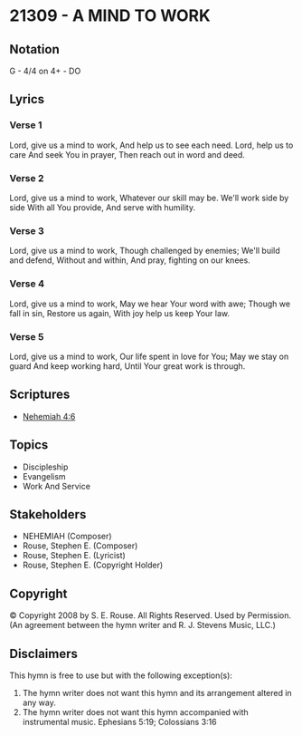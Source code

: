 # 21309 - A MIND TO WORK

## Notation

G - 4/4 on 4+ - DO

## Lyrics

### Verse 1

Lord, give us a mind to work, And help us to see each need. Lord, help us to care And seek You in prayer, Then reach out in word and deed.

### Verse 2

Lord, give us a mind to work, Whatever our skill may be. We'll work side by side With all You provide, And serve with humility.

### Verse 3

Lord, give us a mind to work, Though challenged by enemies; We'll build and defend, Without and within, And pray, fighting on our knees.

### Verse 4

Lord, give us a mind to work, May we hear Your word with awe; Though we fall in sin, Restore us again, With joy help us keep Your law.

### Verse 5

Lord, give us a mind to work, Our life spent in love for You; May we stay on guard And keep working hard, Until Your great work is through.


## Scriptures

- [Nehemiah 4:6](https://www.biblegateway.com/passage/?search=Nehemiah%204%3A6)

## Topics

- Discipleship
- Evangelism
- Work And Service

## Stakeholders

- NEHEMIAH (Composer)
- Rouse, Stephen E. (Composer)
- Rouse, Stephen E. (Lyricist)
- Rouse, Stephen E. (Copyright Holder)

## Copyright

© Copyright 2008 by S. E. Rouse. All Rights Reserved. Used by Permission.
(An agreement between the hymn writer and R. J. Stevens Music, LLC.)

## Disclaimers

This hymn is free to use but with the following exception(s):
1. The hymn writer does not want this hymn and its arrangement altered in any way.
2. The hymn writer does not want this hymn accompanied with instrumental music.
Ephesians 5:19; Colossians 3:16

